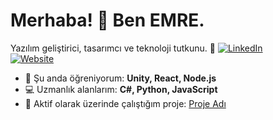 # Merhaba! 👋 Ben EMRE.  
Yazılım geliştirici, tasarımcı ve teknoloji tutkunu. 🚀
[![LinkedIn](https://img.shields.io/badge/LinkedIn-blue?style=flat&logo=linkedin)](https://www.linkedin.com/in/Emreceliik)  
[![Website](https://img.shields.io/badge/Web_Site-gray?style=flat&logo=google-chrome)](emreceliik.itch.io)  
- 🌱 Şu anda öğreniyorum: **Unity, React, Node.js**  
- 💻 Uzmanlık alanlarım: **C#, Python, JavaScript**  
- 🔭 Aktif olarak üzerinde çalıştığım proje: [Proje Adı](https://github.com/insanitygamestd/mvsmsurvivorr)  

<!--
**Emreceliik/Emreceliik** is a ✨ _special_ ✨ repository because its `README.md` (this file) appears on your GitHub profile.

Here are some ideas to get you started:

- 🔭 I’m currently working on ...
- 🌱 I’m currently learning ...
- 👯 I’m looking to collaborate on ...
- 🤔 I’m looking for help with ...
- 💬 Ask me about ...
- 📫 How to reach me: ...
- 😄 Pronouns: ...
- ⚡ Fun fact: ...
-->

